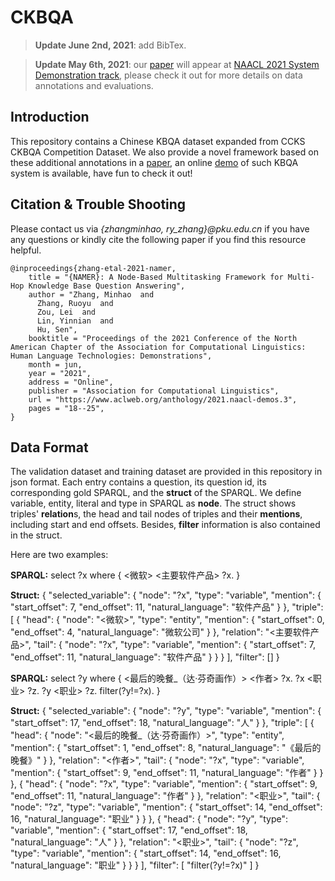 # CKBQA

>**Update June 2nd, 2021**:  add BibTex.

>**Update May 6th, 2021**:  our [paper](zhang2021namer.pdf) will appear at [NAACL 2021 System Demonstration track](https://www.aclweb.org/anthology/2021.naacl-demos.3/), please check it out for more details on data annotations and evaluations.

## Introduction

This repository contains a Chinese KBQA dataset expanded from CCKS CKBQA Competition Dataset. We also provide a novel framework based on these additional annotations in a [paper](zhang2021namer.pdf), an online [demo](http://kbqademo.gstore.cn/) of such KBQA system is available, have fun to check it out!


## Citation & Trouble Shooting

Please contact us via *{zhangminhao, ry_zhang}@pku.edu.cn* if you have any questions or kindly cite the following paper if you find this resource helpful.

```
@inproceedings{zhang-etal-2021-namer,
    title = "{NAMER}: A Node-Based Multitasking Framework for Multi-Hop Knowledge Base Question Answering",
    author = "Zhang, Minhao  and
      Zhang, Ruoyu  and
      Zou, Lei  and
      Lin, Yinnian  and
      Hu, Sen",
    booktitle = "Proceedings of the 2021 Conference of the North American Chapter of the Association for Computational Linguistics: Human Language Technologies: Demonstrations",
    month = jun,
    year = "2021",
    address = "Online",
    publisher = "Association for Computational Linguistics",
    url = "https://www.aclweb.org/anthology/2021.naacl-demos.3",
    pages = "18--25",
}
```

## Data Format

The validation dataset and training dataset are provided in this repository in json format. Each entry contains a question, its question id, its corresponding gold SPARQL, and the **struct** of the SPARQL. We define variable, entity, literal and type in SPARQL as **node**. The struct shows triples' **relation**s, the head and tail nodes of triples and their **mentions**, including start and end offsets. Besides, **filter** information is also contained in the struct.  

Here are two examples:

**SPARQL:** select ?x where { <微软> <主要软件产品> ?x. }

**Struct:** {
            "selected_variable": {
                "node": "?x",
                "type": "variable",
                "mention": {
                    "start_offset": 7,
                    "end_offset": 11,
                    "natural_language": "软件产品"
                }
            },
            "triple": [
                {
                    "head": {
                        "node": "<微软>",
                        "type": "entity",
                        "mention": {
                            "start_offset": 0,
                            "end_offset": 4,
                            "natural_language": "微软公司"
                        }
                    },
                    "relation": "<主要软件产品>",
                    "tail": {
                        "node": "?x",
                        "type": "variable",
                        "mention": {
                            "start_offset": 7,
                            "end_offset": 11,
                            "natural_language": "软件产品"
                        }
                    }
                }
            ],
            "filter": []
        }
        
**SPARQL:** select ?y where { <最后的晚餐_（达·芬奇画作）> <作者> ?x. ?x <职业> ?z. ?y <职业> ?z. filter(?y!=?x). }

**Struct:** {
            "selected_variable": {
                "node": "?y",
                "type": "variable",
                "mention": {
                    "start_offset": 17,
                    "end_offset": 18,
                    "natural_language": "人"
                }
            },
            "triple": [
                {
                    "head": {
                        "node": "<最后的晚餐_（达·芬奇画作）>",
                        "type": "entity",
                        "mention": {
                            "start_offset": 1,
                            "end_offset": 8,
                            "natural_language": "《最后的晚餐》"
                        }
                    },
                    "relation": "<作者>",
                    "tail": {
                        "node": "?x",
                        "type": "variable",
                        "mention": {
                            "start_offset": 9,
                            "end_offset": 11,
                            "natural_language": "作者"
                        }
                    }
                },
                {
                    "head": {
                        "node": "?x",
                        "type": "variable",
                        "mention": {
                            "start_offset": 9,
                            "end_offset": 11,
                            "natural_language": "作者"
                        }
                    },
                    "relation": "<职业>",
                    "tail": {
                        "node": "?z",
                        "type": "variable",
                        "mention": {
                            "start_offset": 14,
                            "end_offset": 16,
                            "natural_language": "职业"
                        }
                    }
                },
                {
                    "head": {
                        "node": "?y",
                        "type": "variable",
                        "mention": {
                            "start_offset": 17,
                            "end_offset": 18,
                            "natural_language": "人"
                        }
                    },
                    "relation": "<职业>",
                    "tail": {
                        "node": "?z",
                        "type": "variable",
                        "mention": {
                            "start_offset": 14,
                            "end_offset": 16,
                            "natural_language": "职业"
                        }
                    }
                }
            ],
            "filter": [
                "filter(?y!=?x)"
            ]
        }
